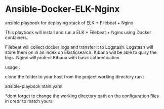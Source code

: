 # Ansible-Docker-ELK-Nginx
ansible playbook for deploying stack of ELK + Filebeat + Nginx

This playbook will install and run a ELK + Filebeat + Nginx using Docker containers.

Filebeat will collect docker logs and transfer it to Logstash.
Logstash will store them on in an index on Elasticsearch.
Kibana will be able to quiry the logs.
Nginx will protect Kibana with basic authentication.



usage :

clone the folder to your host
from the project working directory run :

ansible-playbook main.yaml

*dont forget to change the working directory path on the configuration files in oredr to match yours


